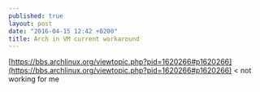 ```yaml
---
published: true
layout: post
date: "2016-04-15 12:42 +0200"
title: Arch in VM current workaround
---
```

[https://bbs.archlinux.org/viewtopic.php?pid=1620266#p1620266](https://bbs.archlinux.org/viewtopic.php?pid=1620266#p1620266)  < not working for me
